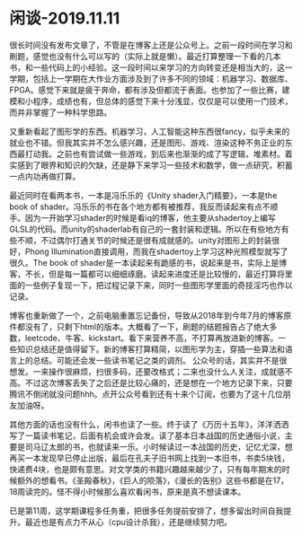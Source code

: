 # 闲谈-2019.11.11

很长时间没有发布文章了，不管是在博客上还是公众号上。之前一段时间在学习和刷题，感觉也没有什么可以写的（实际上就是懒）。最近打算整理一下看的几本书，和一些代码上的小经验。这一段时间以来学习的方向转变还是相当大的，这一学期，包括上一学期在大作业方面涉及到了许多不同的领域：机器学习、数据库、FPGA。感觉下来就是疲于奔命，都有涉及但都流于表面。也参加了一些比赛，建模和小程序，成绩也有，但总体的感觉下来十分浅显，仅仅是可以使用一门技术，而并非掌握了一种科学思路。

又重新看起了图形学的东西。机器学习，人工智能这种东西很fancy，似乎未来的就业也不错。但我其实并不怎么感兴趣，还是图形、游戏、渲染这种不务正业的东西最打动我。之前也有尝试做一些游戏，到后来也渐渐的成了写逻辑，堆素材。着实感到了眼界和知识的欠缺，还是静下来学习一些技术和数学，做一点研究，积蓄一点内功再做打算。

最近同时在看两本书，一本是冯乐乐的《Unity shader入门精要》，一本是the book of shader。冯乐乐的书在各个地方都有被推荐，我反而读起来有点不顺手。因为一开始学习shader的时候是看iq的博客，他主要从shadertoy上编写GLSL的代码。而unity的shaderlab有自己的一套封装和逻辑。所以在有些地方有些不顺，不过偶尔打通关节的时候还是很有成就感的。unity对图形上的封装很好，Phong Illumination直接调用，而我在shadertoy上学习这种光照模型就写了很久。The book of shader是一本读起来有跪感的书，说起来是书，实际上是博客，不长，但是每一篇都可以细细琢磨。读起来进度还是比较慢的，最近打算将里面的一些例子复现一下，把过程记录下来，同时一些图形学里面的奇技淫巧也作以记录。

博客也重新做了一个，之前电脑重置忘记备份，导致从2018年到今年7月的博客原件都没有了，只剩下html的版本。大概看了一下，刷题的结题报告占了绝大多数，leetcode、牛客、kickstart。看下来营养不高，不打算再放进新的博客。一些知识总结还是值得留下。新的博客打算精简，以图形学为主，穿插一些算法和语言上的总结。可能还会发一些读书笔记之类的调剂。 公众号的话，其实并不是很想发。一来操作很麻烦，扫很多码，还要改格式；二来也没什么人关注，成就感不高。不过这次博客丢失了之后还是比较心痛的，还是想在一个地方记录下来，只要腾讯不倒闭就没问题hhh。点开公众号看到还有十来个订阅，也要为了这十几位朋友加油呀。

其他方面的话也没有什么，闲书也读了一些。终于读了《万历十五年》，洋洋洒洒写了一篇读书笔记，后面有机会或许会发。读了基本日本战国的历史通俗小说，主要是司马辽太郎的书，也就读来一乐。小时候读过一本战国的历史，记忆尤深，想再买一本发现早已停止出版，最后在孔夫子旧书网上找到一本旧书，书卖5块钱，快递费4块，也是颇有意思。对文学类的书籍兴趣越来越少了，只有每年期末的时候额外的想看书。《圣殿春秋》，《巨人的陨落》，《漫长的告别》这些书都是在17，18周读完的。怪不得小时候那么喜欢看闲书，原来是真不想读课本。

已是第11周，这学期课程多任务重，把很多任务提前安排了，想多留出时间自我提升。最近也是有点力不从心（cpu设计杀我），还是继续努力吧。

